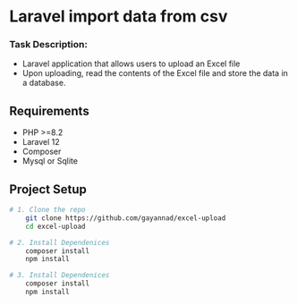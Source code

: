 # Laravel import data from csv

### Task Description:

- Laravel application that allows users to upload an Excel file 
- Upon uploading, read the contents of the Excel file and store the data in a database.

## Requirements

- PHP  >=8.2
- Laravel 12
- Composer
- Mysql or Sqlite

## Project Setup

```bash
# 1. Clone the repo
    git clone https://github.com/gayannad/excel-upload
    cd excel-upload

# 2. Install Dependenices
    composer install
    npm install

# 3. Install Dependenices
    composer install
    npm install

